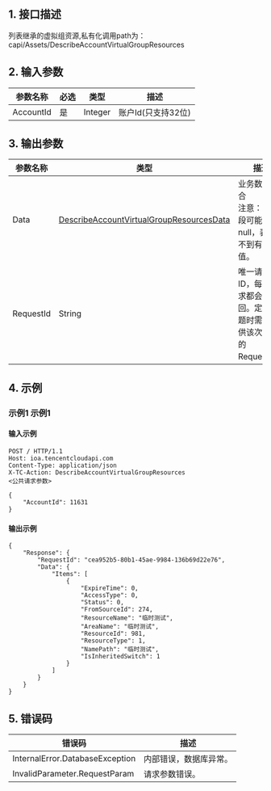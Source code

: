 ## 1. 接口描述


列表继承的虚拟组资源,私有化调用path为：capi/Assets/DescribeAccountVirtualGroupResources


<div class="rno-api-explorer">
    <div class="rno-api-explorer-inner">
        <div class="rno-api-explorer-hd">
            <div class="rno-api-explorer-title">
            </div>
        </div>
        <div class="rno-api-explorer-body">
            <div class="rno-api-explorer-cont">
            </div>
        </div>
    </div>
</div>

## 2. 输入参数


| 参数名称 | 必选 | 类型 | 描述 |
|---------|---------|---------|---------|
| AccountId | 是 | Integer | 账户Id(只支持32位) |

## 3. 输出参数

| 参数名称 | 类型 | 描述 |
|---------|---------|---------|
| Data | [DescribeAccountVirtualGroupResourcesData](/开放API/云规范接口/版本：2022-06-01/数据结构.md#DescribeAccountVirtualGroupResourcesData) | 业务数据集合<br/>注意：此字段可能返回 null，表示取不到有效值。|
| RequestId | String | 唯一请求 ID，每次请求都会返回。定位问题时需要提供该次请求的 RequestId。|

## 4. 示例

### 示例1 示例1

#### 输入示例

```
POST / HTTP/1.1
Host: ioa.tencentcloudapi.com
Content-Type: application/json
X-TC-Action: DescribeAccountVirtualGroupResources
<公共请求参数>

{
    "AccountId": 11631
}
```

#### 输出示例

```
{
    "Response": {
        "RequestId": "cea952b5-80b1-45ae-9984-136b69d22e76",
        "Data": {
            "Items": [
                {
                    "ExpireTime": 0,
                    "AccessType": 0,
                    "Status": 0,
                    "FromSourceId": 274,
                    "ResourceName": "临时测试",
                    "AreaName": "临时测试",
                    "ResourceId": 981,
                    "ResourceType": 1,
                    "NamePath": "临时测试",
                    "IsInheritedSwitch": 1
                }
            ]
        }
    }
}
```












## 5. 错误码


| 错误码 | 描述 |
|---------|---------|
| InternalError.DatabaseException | 内部错误，数据库异常。 |
| InvalidParameter.RequestParam | 请求参数错误。 |
